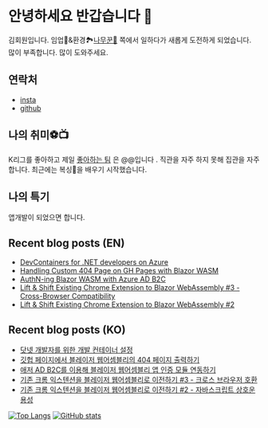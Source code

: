 # 안녕하세요 반갑습니다 👋

김회원입니다. 임업🌳&환경🏞️[나무꾼🌳](https://ko.dict.naver.com/#/entry/koko/e866094466834a4895c929aac5a13dce)  쪽에서 일하다가 새롭게 도전하게 되었습니다.
많이 부족합니다. 많이 도와주세요.

## 연락처

* [insta](https://www.instagram.com/hm_son7/)
* [github](https://github.com/wonzzang1/wonzzang1/edit/main/README.md)
  
## 나의 취미⚽📺 #

K리그를 좋아하고 제일 [좋아하는 팀](https://hyundai-motorsfc.com) 은 @@입니다 .
직관을 자주 하지 못해 집관을 자주합니다.
최근에는 복싱🥊을 배우기 시작했습니다.

## 나의 특기

앱개발이 되었으면 합니다.

## 



## Recent blog posts (EN) ##

<!--START_SECTION:devkimchi-->
* [DevContainers for .NET developers on Azure](https:&#x2F;&#x2F;devkimchi.com&#x2F;2022&#x2F;10&#x2F;12&#x2F;devcontainers-for-dotnet-devs-on-azure&#x2F;)
* [Handling Custom 404 Page on GH Pages with Blazor WASM](https:&#x2F;&#x2F;devkimchi.com&#x2F;2022&#x2F;10&#x2F;05&#x2F;404-page-of-blazor-wasm-on-gh-pages&#x2F;)
* [AuthN-ing Blazor WASM with Azure AD B2C](https:&#x2F;&#x2F;devkimchi.com&#x2F;2022&#x2F;09&#x2F;23&#x2F;authn-ing-blazor-wasm-with-azure-ad-b2c&#x2F;)
* [Lift &amp; Shift Existing Chrome Extension to Blazor WebAssembly #3 - Cross-Browser Compatibility](https:&#x2F;&#x2F;devkimchi.com&#x2F;2022&#x2F;08&#x2F;31&#x2F;lift-and-shift-existing-chrome-extension-to-blazor-wasm-3&#x2F;)
* [Lift &amp; Shift Existing Chrome Extension to Blazor WebAssembly #2](https:&#x2F;&#x2F;devkimchi.com&#x2F;2022&#x2F;07&#x2F;20&#x2F;lift-and-shift-existing-chrome-extension-to-blazor-wasm-2&#x2F;)
<!--END_SECTION:devkimchi-->


## Recent blog posts (KO) ##

<!--START_SECTION:aliencube-->
* [닷넷 개발자를 위한 개발 컨테이너 설정](https:&#x2F;&#x2F;blog.aliencube.org&#x2F;ko&#x2F;2022&#x2F;10&#x2F;12&#x2F;devcontainers-for-dotnet-devs-on-azure&#x2F;)
* [깃헙 페이지에서 블레이저 웹어셈블리의 404 페이지 출력하기](https:&#x2F;&#x2F;blog.aliencube.org&#x2F;ko&#x2F;2022&#x2F;10&#x2F;05&#x2F;404-page-of-blazor-wasm-on-gh-pages&#x2F;)
* [애저 AD B2C를 이용해 블레이저 웹어셈블리 앱 인증 모듈 연동하기](https:&#x2F;&#x2F;blog.aliencube.org&#x2F;ko&#x2F;2022&#x2F;09&#x2F;23&#x2F;authn-ing-blazor-wasm-with-azure-ad-b2c&#x2F;)
* [기존 크롬 익스텐션을 블레이저 웹어셈블리로 이전하기 #3 - 크로스 브라우저 호환](https:&#x2F;&#x2F;blog.aliencube.org&#x2F;ko&#x2F;2022&#x2F;08&#x2F;31&#x2F;lift-and-shift-existing-chrome-extension-to-blazor-wasm-3&#x2F;)
* [기존 크롬 익스텐션을 블레이저 웹어셈블리로 이전하기 #2 - 자바스크립트 상호운용성](https:&#x2F;&#x2F;blog.aliencube.org&#x2F;ko&#x2F;2022&#x2F;07&#x2F;20&#x2F;lift-and-shift-existing-chrome-extension-to-blazor-wasm-2&#x2F;)
<!--END_SECTION:aliencube-->


[![Top Langs](https://github-readme-stats.vercel.app/api/top-langs/?username=justinyoo)](https://github.com/anuraghazra/github-readme-stats)
[![GitHub stats](https://github-readme-stats.vercel.app/api?username=justinyoo&show_icons=true)](https://github.com/anuraghazra/github-readme-stats)



<!--
**wonzzang1/wonzzang1** is a ✨ _special_ ✨ repository because its `README.md` (this file) appears on your GitHub profile.

Here are some ideas to get you started:

- 🔭 I’m currently working on ...
- 🌱 I’m currently learning ...
- 👯 I’m looking to collaborate on ...
- 🤔 I’m looking for help with ...
- 💬 Ask me about ...
- 📫 How to reach me: ...
- 😄 Pronouns: ...
- ⚡ Fun fact: ...
-->
